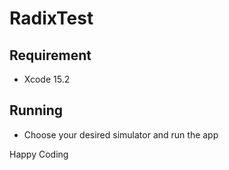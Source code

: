 # RadixTest

## Requirement
- Xcode 15.2

## Running
- Choose your desired simulator and run the app

Happy Coding
